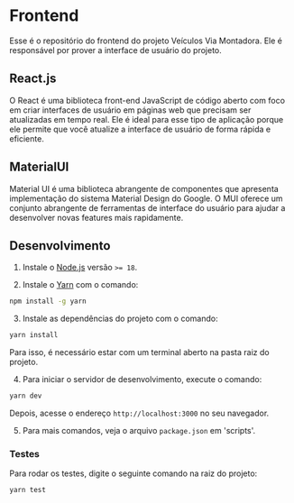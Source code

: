 # Frontend

Esse é o repositório do frontend do projeto Veículos Via Montadora. Ele é responsável por prover a interface de usuário do projeto.

## React.js

O React é uma biblioteca front-end JavaScript de código aberto com foco em criar interfaces de usuário em páginas web que precisam ser atualizadas em tempo real. Ele é ideal para esse tipo de aplicação porque ele permite que você atualize a interface de usuário de forma rápida e eficiente.

## MaterialUI

Material UI é uma biblioteca abrangente de componentes que apresenta implementação do sistema Material Design do Google. O MUI oferece um conjunto abrangente de ferramentas de interface do usuário para ajudar a desenvolver novas features mais rapidamente.

## Desenvolvimento

1. Instale o [Node.js](https://nodejs.org/en) versão `>= 18`.

2. Instale o [Yarn](https://yarnpkg.com/) com o comando:

```sh
npm install -g yarn
```

3. Instale as dependências do projeto com o comando:

```sh
yarn install
```

Para isso, é necessário estar com um terminal aberto na pasta raiz do projeto.

4. Para iniciar o servidor de desenvolvimento, execute o comando:

```sh
yarn dev
```

Depois, acesse o endereço `http://localhost:3000` no seu navegador.

5. Para mais comandos, veja o arquivo `package.json` em 'scripts'.

### Testes

Para rodar os testes, digite o seguinte comando na raiz do projeto:

```sh
yarn test
```
